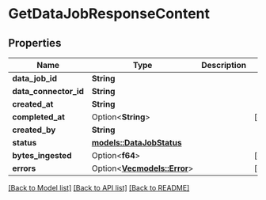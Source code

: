 # GetDataJobResponseContent

## Properties

Name | Type | Description | Notes
------------ | ------------- | ------------- | -------------
**data_job_id** | **String** |  | 
**data_connector_id** | **String** |  | 
**created_at** | **String** |  | 
**completed_at** | Option<**String**> |  | [optional]
**created_by** | **String** |  | 
**status** | [**models::DataJobStatus**](DataJobStatus.md) |  | 
**bytes_ingested** | Option<**f64**> |  | [optional]
**errors** | Option<[**Vec<models::Error>**](Error.md)> |  | [optional]

[[Back to Model list]](../README.md#documentation-for-models) [[Back to API list]](../README.md#documentation-for-api-endpoints) [[Back to README]](../README.md)


